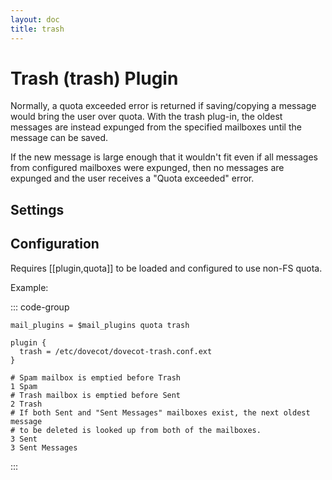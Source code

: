 ```yaml
---
layout: doc
title: trash
---
```


# Trash (trash) Plugin

Normally, a quota exceeded error is returned if saving/copying a message would
bring the user over quota.  With the trash plug-in, the oldest messages are
instead expunged from the specified mailboxes until the message can be
saved.

If the new message is large enough that it wouldn't fit even if all messages
from configured mailboxes were expunged, then no messages are expunged and the
user receives a "Quota exceeded" error.

## Settings

<SettingsComponent plugin="trash" />

## Configuration

Requires [[plugin,quota]] to be loaded and configured to use non-FS quota.

Example:

::: code-group
```[dovecot.conf]
mail_plugins = $mail_plugins quota trash

plugin {
  trash = /etc/dovecot/dovecot-trash.conf.ext
}
```

```[dovecot-trash.conf.ext]
# Spam mailbox is emptied before Trash
1 Spam
# Trash mailbox is emptied before Sent
2 Trash
# If both Sent and "Sent Messages" mailboxes exist, the next oldest message
# to be deleted is looked up from both of the mailboxes.
3 Sent
3 Sent Messages
```
:::

